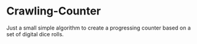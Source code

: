 # Crawling-Counter
Just a small simple algorithm to create a progressing counter based on a set of digital dice rolls.
